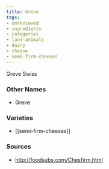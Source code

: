 ```yaml
---
title: Greve
tags:
- unreviewed
- ingredients
- categories
- land-animals
- dairy
- cheese
- semi-firm-cheeses
---
```

Greve Swiss

### Other Names

* Greve

### Varieties

* [[semi-firm-cheeses]]

### Sources
* http://foodsubs.com/Chesfirm.html

